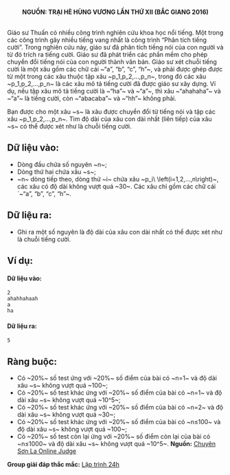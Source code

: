 **<center>NGUỒN: TRẠI HÈ HÙNG VƯƠNG LẦN THỨ XII (BẮC GIANG 2016)</center>**
<br>

Giáo sư Thuấn có nhiều công trình nghiên cứu khoa học nổi tiếng. Một trong các công trình gây nhiều tiếng vang nhất là công trình “Phân tích tiếng cười”. Trong nghiên cứu này, giáo sư đã phân tích tiếng nói của con người và từ đó trích ra tiếng cười. Giáo sư đã phát triển các phần mềm cho phép chuyển đổi tiếng nói của con người thành văn bản. Giáo sư xét chuỗi tiếng cười là một xâu gồm các chữ cái ~“a”, “b”, “c”, “h”~, và phải được ghép được từ một trong các xâu thuộc tập xâu ~p_1,p_2,…,p_n~, trong đó các xâu ~p_1,p_2,…,p_n~ là các xâu mô tả tiếng cười đã được giáo sư xây dựng. Ví dụ, nếu tập xâu mô tả tiếng cười là ~“ha”~ và ~“a”~, thì xâu ~“ahahaha”~ và ~“a”~ là tiếng cười, còn ~“abacaba”~ và ~“hh”~ không phải.

Bạn được cho một xâu ~s~ là xâu được chuyển đổi từ tiếng nói và tập các xâu ~p_1,p_2,…,p_n~. Tìm độ dài của xâu con dài nhất (liên tiếp) của xâu ~s~ có thể được xét như là chuỗi tiếng cười.

## Dữ liệu vào:
- Dòng đầu chứa số nguyên ~n~;
- Dòng thứ hai chứa xâu ~s~;
- ~n~ dòng tiếp theo, dòng thứ ~i~ chứa xâu ~p_i\ \left(i=1,2,…,n\right)~, các xâu có độ dài không vượt quá ~30~.
Các xâu chỉ gồm các chữ cái `~“a”, “b”, “c”, “h”~. 

## Dữ liệu ra:
- Ghi ra một số nguyên là độ dài của xâu con dài nhất có thể được xét như là chuỗi tiếng cười.

## Ví dụ:
#### Dữ liệu vào:
```
2
ahahhahaah
a
ha
```

#### Dữ liệu ra:
```
5
```

## Ràng buộc:
- Có ~20\%~ số test ứng với ~20\%~ số điểm của bài có ~n=1~ và độ dài xâu ~s~ không vượt quá ~100~;
- Có ~20\%~ số test khác ứng với ~20\%~ số điểm của bài có ~n=1~ và độ dài xâu ~s~ không vượt quá ~10^5~;
- Có ~20\%~ số test khác ứng với ~20\%~ số điểm của bài có ~n=2~ và độ dài xâu ~s~ không vượt quá ~30~;
- Có ~20\%~ số test khác ứng với ~20\%~ số điểm của bài có ~n≤100~ và độ dài xâu ~s~ không vượt quá ~100~;
- Có ~20\%~ số test còn lại ứng với ~20\%~ số điểm còn lại của bài có ~n≤1000~ và độ dài xâu ~s~ không vượt quá ~10^5~.
**Nguồn:** [Chuyên Sơn La Online Judge](http://csloj.ddns.net/)

**Group giải đáp thắc mắc:** [Lập trình 24h](https://www.facebook.com/groups/1386904321519984)